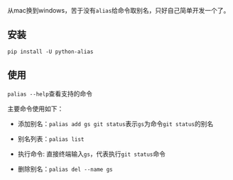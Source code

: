从mac换到windows，苦于没有`alias`给命令取别名，只好自己简单开发一个了。

## 安装

`pip install -U python-alias`

## 使用

`palias --help`查看支持的命令

主要命令使用如下：

- 添加别名：`palias add gs git status`表示`gs`为命令`git status`的别名

- 别名列表：`palias list`

- 执行命令: 直接终端输入`gs`，代表执行`git status`命令

- 删除别名：`palias del --name gs`





